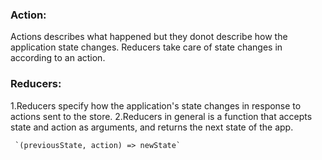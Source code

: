 ### Action:
 Actions describes what happened but they donot describe how the application state changes. Reducers take care of state changes
 in according to an action.

### Reducers:
  1.Reducers specify how the application's state changes in response to actions sent to the store.
  2.Reducers in general is a function that accepts state and action as arguments, and returns the next state of the app.
  
     `(previousState, action) => newState`
